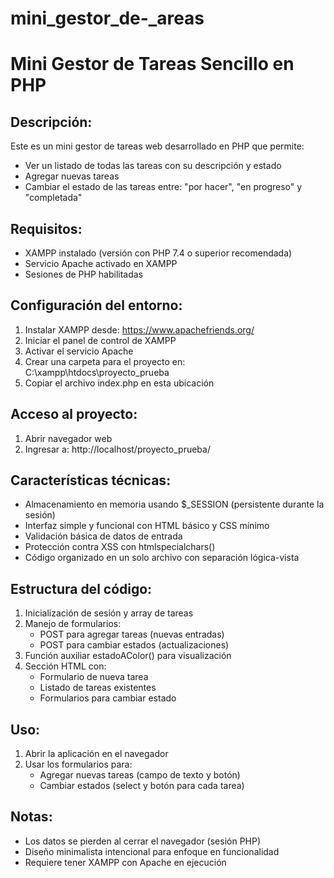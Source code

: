 # mini_gestor_de-_areas
Mini Gestor de Tareas Sencillo en PHP
====================================

Descripción:
------------
Este es un mini gestor de tareas web desarrollado en PHP que permite:
- Ver un listado de todas las tareas con su descripción y estado
- Agregar nuevas tareas
- Cambiar el estado de las tareas entre: "por hacer", "en progreso" y "completada"

Requisitos:
-----------
- XAMPP instalado (versión con PHP 7.4 o superior recomendada)
- Servicio Apache activado en XAMPP
- Sesiones de PHP habilitadas

Configuración del entorno:
-------------------------
1. Instalar XAMPP desde: https://www.apachefriends.org/
2. Iniciar el panel de control de XAMPP
3. Activar el servicio Apache
4. Crear una carpeta para el proyecto en: C:\xampp\htdocs\proyecto_prueba
5. Copiar el archivo index.php en esta ubicación

Acceso al proyecto:
------------------
1. Abrir navegador web
2. Ingresar a: http://localhost/proyecto_prueba/

Características técnicas:
------------------------
- Almacenamiento en memoria usando $_SESSION (persistente durante la sesión)
- Interfaz simple y funcional con HTML básico y CSS mínimo
- Validación básica de datos de entrada
- Protección contra XSS con htmlspecialchars()
- Código organizado en un solo archivo con separación lógica-vista

Estructura del código:
---------------------
1. Inicialización de sesión y array de tareas
2. Manejo de formularios:
   - POST para agregar tareas (nuevas entradas)
   - POST para cambiar estados (actualizaciones)
3. Función auxiliar estadoAColor() para visualización
4. Sección HTML con:
   - Formulario de nueva tarea
   - Listado de tareas existentes
   - Formularios para cambiar estado

Uso:
----
1. Abrir la aplicación en el navegador
2. Usar los formularios para:
   - Agregar nuevas tareas (campo de texto y botón)
   - Cambiar estados (select y botón para cada tarea)

Notas:
------
- Los datos se pierden al cerrar el navegador (sesión PHP)
- Diseño minimalista intencional para enfoque en funcionalidad
- Requiere tener XAMPP con Apache en ejecución

